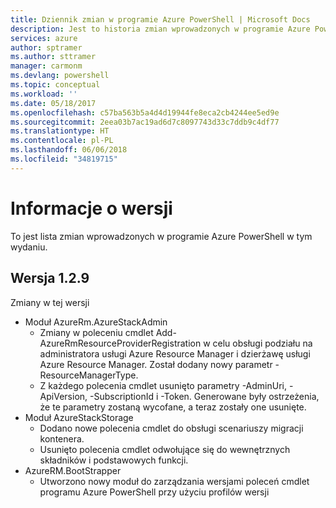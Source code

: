 ```yaml
---
title: Dziennik zmian w programie Azure PowerShell | Microsoft Docs
description: Jest to historia zmian wprowadzonych w programie Azure PowerShell w jego najnowszej wersji.
services: azure
author: sptramer
ms.author: sttramer
manager: carmonm
ms.devlang: powershell
ms.topic: conceptual
ms.workload: ''
ms.date: 05/18/2017
ms.openlocfilehash: c57ba563b5a4d4d19944fe8eca2cb4244ee5ed9e
ms.sourcegitcommit: 2eea03b7ac19ad6d7c8097743d33c7ddb9c4df77
ms.translationtype: HT
ms.contentlocale: pl-PL
ms.lasthandoff: 06/06/2018
ms.locfileid: "34819715"
---
```

# <a name="release-notes"></a>Informacje o wersji

To jest lista zmian wprowadzonych w programie Azure PowerShell w tym wydaniu.

## <a name="version-129"></a>Wersja 1.2.9

Zmiany w tej wersji

* Moduł AzureRm.AzureStackAdmin
    + Zmiany w poleceniu cmdlet Add-AzureRmResourceProviderRegistration w celu obsługi podziału na administratora usługi Azure Resource Manager i dzierżawę usługi Azure Resource Manager. Został dodany nowy parametr -ResourceManagerType.
    + Z każdego polecenia cmdlet usunięto parametry -AdminUri, -ApiVersion, -SubscriptionId i -Token. Generowane były ostrzeżenia, że te parametry zostaną wycofane, a teraz zostały one usunięte.
* Moduł AzureStackStorage
    + Dodano nowe polecenia cmdlet do obsługi scenariuszy migracji kontenera.
    + Usunięto polecenia cmdlet odwołujące się do wewnętrznych składników i podstawowych funkcji.
* AzureRM.BootStrapper
    + Utworzono nowy moduł do zarządzania wersjami poleceń cmdlet programu Azure PowerShell przy użyciu profilów wersji